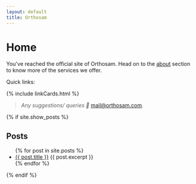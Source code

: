 ```yaml
---
layout: default
title: Orthosam
---
```

# Home

You've reached the official site of Orthosam. Head on to the [about](/about) section to know more of the services we offer.

Quick links:

{% include linkCards.html %}

>_Any suggestions/ queries :e-mail:_ [mail@orthosam.com](mailto:mail@orthosam.com).


<script>
 function otherSignedInStuff(googleUser){ }
</script>

 {% if site.show_posts %}
 ## Posts

<ul>
  {% for post in site.posts %}
    <li>
      <a href="{{ post.url }}">{{ post.title }}</a>
      {{ post.excerpt }}
    </li>
  {% endfor %}
</ul>
 {% endif %}
